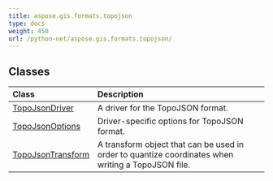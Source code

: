 ```yaml
---
title: aspose.gis.formats.topojson
type: docs
weight: 450
url: /python-net/aspose.gis.formats.topojson/
---
```





## **Classes**
| **Class** | **Description** |
| :- | :- |
| [TopoJsonDriver](/psd/python-net/aspose.gis.formats.topojson/topojsondriver/) | A driver for the TopoJSON format. |
| [TopoJsonOptions](/psd/python-net/aspose.gis.formats.topojson/topojsonoptions/) | Driver-specific options for TopoJSON format. |
| [TopoJsonTransform](/psd/python-net/aspose.gis.formats.topojson/topojsontransform/) | A transform object that can be used in order to quantize coordinates when writing a TopoJSON file. |
